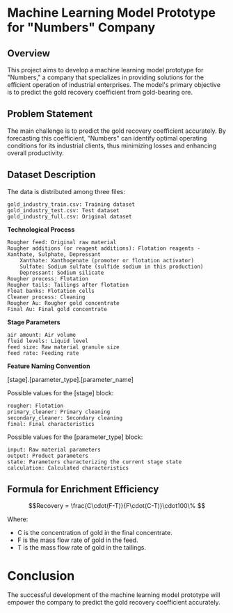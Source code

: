 # Machine Learning Model Prototype for "Numbers" Company
## Overview

This project aims to develop a machine learning model prototype for "Numbers," a company that specializes in providing solutions for the efficient operation of industrial enterprises. The model's primary objective is to predict the gold recovery coefficient from gold-bearing ore.

## Problem Statement

The main challenge is to predict the gold recovery coefficient accurately. By forecasting this coefficient, "Numbers" can identify optimal operating conditions for its industrial clients, thus minimizing losses and enhancing overall productivity.


## Dataset Description
The data is distributed among three files:

    gold_industry_train.csv: Training dataset
    gold_industry_test.csv: Test dataset
    gold_industry_full.csv: Original dataset

**Technological Process**

    Rougher feed: Original raw material
    Rougher additions (or reagent additions): Flotation reagents - Xanthate, Sulphate, Depressant
        Xanthate: Xanthogenate (promoter or flotation activator)
        Sulfate: Sodium sulfate (sulfide sodium in this production)
        Depressant: Sodium silicate
    Rougher process: Flotation
    Rougher tails: Tailings after flotation
    Float banks: Flotation cells
    Cleaner process: Cleaning
    Rougher Au: Rougher gold concentrate
    Final Au: Final gold concentrate

**Stage Parameters**

    air amount: Air volume
    fluid levels: Liquid level
    feed size: Raw material granule size
    feed rate: Feeding rate

**Feature Naming Convention**

[stage].[parameter_type].[parameter_name]

Possible values for the [stage] block:

    rougher: Flotation
    primary_cleaner: Primary cleaning
    secondary_cleaner: Secondary cleaning
    final: Final characteristics

Possible values for the [parameter_type] block:

    input: Raw material parameters
    output: Product parameters
    state: Parameters characterizing the current stage state
    calculation: Calculated characteristics

## Formula for Enrichment Efficiency
$$Recovery = \frac{C\cdot(F-T)}{F\cdot(C-T)}\cdot100\% $$

Where:
- C is the concentration of gold in the final concentrate.
- F is the mass flow rate of gold in the feed.
- T is the mass flow rate of gold in the tailings.

# Conclusion 
The successful development of the machine learning model prototype will empower the company to predict the gold recovery coefficient accurately.
